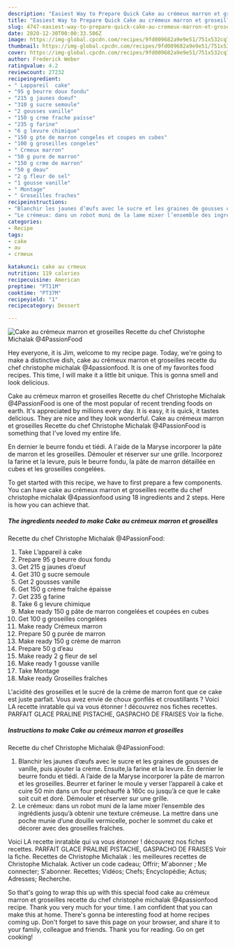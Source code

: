 ```yaml
---
description: "Easiest Way to Prepare Quick Cake au crémeux marron et groseilles  Recette du chef Christophe Michalak  @4PassionFood"
title: "Easiest Way to Prepare Quick Cake au crémeux marron et groseilles  Recette du chef Christophe Michalak  @4PassionFood"
slug: 4747-easiest-way-to-prepare-quick-cake-au-cremeux-marron-et-groseilles-recette-du-chef-christophe-michalak-4passionfood
date: 2020-12-30T00:00:33.506Z
image: https://img-global.cpcdn.com/recipes/9fd009682a9e9e51/751x532cq70/cake-au-cremeux-marron-et-groseilles-recette-du-chef-christophe-michalak-4passionfood-photo-principale-de-la-recette.jpg
thumbnail: https://img-global.cpcdn.com/recipes/9fd009682a9e9e51/751x532cq70/cake-au-cremeux-marron-et-groseilles-recette-du-chef-christophe-michalak-4passionfood-photo-principale-de-la-recette.jpg
cover: https://img-global.cpcdn.com/recipes/9fd009682a9e9e51/751x532cq70/cake-au-cremeux-marron-et-groseilles-recette-du-chef-christophe-michalak-4passionfood-photo-principale-de-la-recette.jpg
author: Frederick Weber
ratingvalue: 4.2
reviewcount: 27232
recipeingredient:
- " Lappareil  cake"
- "95 g beurre doux fondu"
- "215 g jaunes doeuf"
- "310 g sucre semoule"
- "2 gousses vanille"
- "150 g crme frache paisse"
- "235 g farine"
- "6 g levure chimique"
- "150 g pte de marron congeles et coupes en cubes"
- "100 g groseilles congeles"
- " Crmeux marron"
- "50 g pure de marron"
- "150 g crme de marron"
- "50 g deau"
- "2 g fleur de sel"
- "1 gousse vanille"
- " Montage"
- " Groseilles fraches"
recipeinstructions:
- "Blanchir les jaunes d’œufs avec le sucre et les graines de gousses de vanille, puis ajouter la crème. Ensuite,la farine et la levure. En dernier le beurre fondu et tiédi. A l’aide de la Maryse incorporer la pâte de marron et les groseilles. Beurrer et fariner le moule y verser l’appareil à cake et cuire 50 min dans un four préchauffé à 160c ou jusqu’à ce que le cake soit cuit et doré. Démouler et réserver sur une grille."
- "Le crémeux: dans un robot muni de la lame mixer l’ensemble des ingrédients jusqu’à obtenir une texture crémeuse. La mettre dans une poche munie d’une douille vermicelle, pocher le sommet du cake et décorer avec des groseilles fraîches."
categories:
- Recipe
tags:
- cake
- au
- crmeux

katakunci: cake au crmeux 
nutrition: 119 calories
recipecuisine: American
preptime: "PT11M"
cooktime: "PT37M"
recipeyield: "1"
recipecategory: Dessert

---
```



![Cake au crémeux marron et groseilles 
Recette du chef Christophe Michalak 
@4PassionFood](https://img-global.cpcdn.com/recipes/9fd009682a9e9e51/751x532cq70/cake-au-cremeux-marron-et-groseilles-recette-du-chef-christophe-michalak-4passionfood-photo-principale-de-la-recette.jpg)

Hey everyone, it is Jim, welcome to my recipe page. Today, we're going to make a distinctive dish, cake au crémeux marron et groseilles 
recette du chef christophe michalak 
@4passionfood. It is one of my favorites food recipes. This time, I will make it a little bit unique. This is gonna smell and look delicious.

Cake au crémeux marron et groseilles 
Recette du chef Christophe Michalak 
@4PassionFood is one of the most popular of recent trending foods on earth. It's appreciated by millions every day. It is easy, it is quick, it tastes delicious. They are nice and they look wonderful. Cake au crémeux marron et groseilles 
Recette du chef Christophe Michalak 
@4PassionFood is something that I've loved my entire life.

En dernier le beurre fondu et tiédi. A l&#39;aide de la Maryse incorporer la pâte de marron et les groseilles. Démouler et réserver sur une grille. Incorporez la farine et la levure, puis le beurre fondu, la pâte de marron détaillée en cubes et les groseilles congelées.


To get started with this recipe, we have to first prepare a few components. You can have cake au crémeux marron et groseilles 
recette du chef christophe michalak 
@4passionfood using 18 ingredients and 2 steps. Here is how you can achieve that.

<!--inarticleads1-->

##### The ingredients needed to make Cake au crémeux marron et groseilles 
Recette du chef Christophe Michalak 
@4PassionFood:

1. Take  L’appareil à cake
1. Prepare 95 g beurre doux fondu
1. Get 215 g jaunes d’oeuf
1. Get 310 g sucre semoule
1. Get 2 gousses vanille
1. Get 150 g crème fraîche épaisse
1. Get 235 g farine
1. Take 6 g levure chimique
1. Make ready 150 g pâte de marron congelées et coupées en cubes
1. Get 100 g groseilles congelées
1. Make ready  Crémeux marron
1. Prepare 50 g purée de marron
1. Make ready 150 g crème de marron
1. Prepare 50 g d’eau
1. Make ready 2 g fleur de sel
1. Make ready 1 gousse vanille
1. Take  Montage
1. Make ready  Groseilles fraîches


L&#39;acidité des groseilles et le sucré de la crème de marron font que ce cake est juste parfait. Vous avez envie de choux gonflés et croustillants ? Voici LA recette inratable qui va vous étonner ! découvrez nos fiches recettes. PARFAIT GLACE PRALINE PISTACHE, GASPACHO DE FRAISES Voir la fiche. 

<!--inarticleads2-->

##### Instructions to make Cake au crémeux marron et groseilles 
Recette du chef Christophe Michalak 
@4PassionFood:

1. Blanchir les jaunes d’œufs avec le sucre et les graines de gousses de vanille, puis ajouter la crème. Ensuite,la farine et la levure. En dernier le beurre fondu et tiédi. A l’aide de la Maryse incorporer la pâte de marron et les groseilles. Beurrer et fariner le moule y verser l’appareil à cake et cuire 50 min dans un four préchauffé à 160c ou jusqu’à ce que le cake soit cuit et doré. Démouler et réserver sur une grille.
1. Le crémeux: dans un robot muni de la lame mixer l’ensemble des ingrédients jusqu’à obtenir une texture crémeuse. La mettre dans une poche munie d’une douille vermicelle, pocher le sommet du cake et décorer avec des groseilles fraîches.


Voici LA recette inratable qui va vous étonner ! découvrez nos fiches recettes. PARFAIT GLACE PRALINE PISTACHE, GASPACHO DE FRAISES Voir la fiche. Recettes de Christophe Michalak : les meilleures recettes de Christophe Michalak. Activer un code cadeau; Offrir; M&#39;abonner ; Me connecter; S&#39;abonner. Recettes; Vidéos; Chefs; Encyclopédie; Actus; Adresses; Recherche. 

So that's going to wrap this up with this special food cake au crémeux marron et groseilles 
recette du chef christophe michalak 
@4passionfood recipe. Thank you very much for your time. I am confident that you can make this at home. There's gonna be interesting food at home recipes coming up. Don't forget to save this page on your browser, and share it to your family, colleague and friends. Thank you for reading. Go on get cooking!
